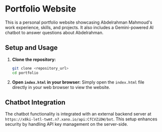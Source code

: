 # Portfolio Website

This is a personal portfolio website showcasing Abdelrahman Mahmoud's work experience, skills, and projects. It also includes a Gemini-powered AI chatbot to answer questions about Abdelrahman.

## Setup and Usage

1.  **Clone the repository:**
    ```bash
    git clone <repository_url>
    cd portfolio
    ```

2.  **Open `index.html` in your browser:**
    Simply open the `index.html` file directly in your web browser to view the website.

## Chatbot Integration

The chatbot functionality is integrated with an external backend server at `https://x8ki-letl-twmt.n7.xano.io/api:CfCVZiDW/bot`. This setup enhances security by handling API key management on the server-side.
